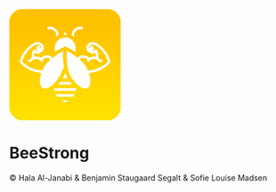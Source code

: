 <img src="assets/logo.png" alt="logo" width="200"/>

# BeeStrong 

© Hala Al-Janabi & Benjamin Staugaard Segalt & Sofie Louise Madsen